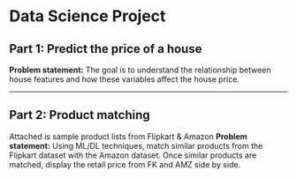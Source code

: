 # Data Science Project
## Part 1: Predict the price of a house
<b>Problem statement:</b>
The goal is to understand the relationship between house features and how these
variables affect the house price.
____________________________________________________________________________
## Part 2: Product matching
Attached is sample product lists from Flipkart & Amazon
<b>Problem statement:</b>
Using ML/DL techniques, match similar products from the Flipkart dataset with the Amazon dataset. Once
similar products are matched, display the retail price from FK and AMZ side by side.
